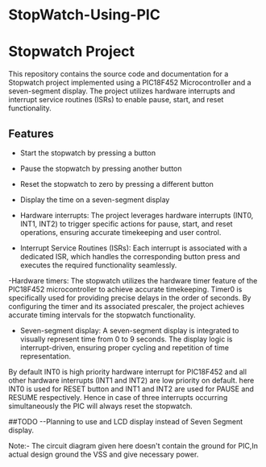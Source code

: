 # StopWatch-Using-PIC

# Stopwatch Project

This repository contains the source code and documentation for a Stopwatch project implemented using a PIC18F452 Microcontroller and a seven-segment display. The project utilizes hardware interrupts and interrupt service routines (ISRs) to enable pause, start, and reset functionality.

## Features
- Start the stopwatch by pressing a button
- Pause the stopwatch by pressing another button
- Reset the stopwatch to zero by pressing a different button
- Display the time on a seven-segment display

- Hardware interrupts: The project leverages hardware interrupts (INT0, INT1, INT2) to trigger specific actions for pause, start, and reset operations, ensuring accurate timekeeping and user control.

- Interrupt Service Routines (ISRs): Each interrupt is associated with a dedicated ISR, which handles the corresponding button press and executes the required functionality seamlessly.

-Hardware timers: The stopwatch utilizes the hardware timer feature of the PIC18F452 microcontroller to achieve accurate timekeeping. Timer0 is specifically used for providing precise delays in the order of seconds. By configuring the timer and its associated prescaler, the project achieves accurate timing intervals for the stopwatch functionality.

- Seven-segment display: A seven-segment display is integrated to visually represent time from 0 to 9 seconds. The display logic is interrupt-driven, ensuring proper cycling and repetition of time representation.


By default INT0 is high priority hardware interrupt for PIC18F452 and all other hardware interrupts (INT1 and INT2) are low priority on default.
here INT0 is used for RESET button and INT1 and INT2 are used for PAUSE and RESUME respectively. Hence in case of three interrupts occurring simultaneously the PIC will always reset the stopwatch.

##TODO
--Planning to use and LCD display instead of Seven Segment display.



Note:- The circuit diagram given here doesn't contain the ground for PIC,In actual design ground the VSS and give necessary power.
